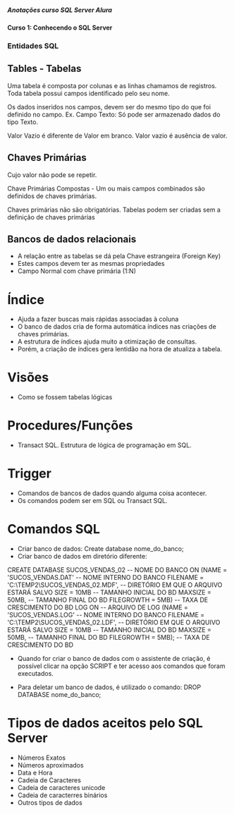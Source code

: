 ##### Anotações curso SQL Server Alura 


#### Curso 1: Conhecendo o SQL Server 

### Entidades SQL

## Tables - Tabelas 
Uma tabela é composta por colunas e as linhas chamamos de registros. Toda tabela possui campos identificado pelo seu nome. 

Os dados inseridos nos campos, devem ser do mesmo tipo do que foi definido no campo. Ex. Campo Texto: Só pode ser armazenado dados do tipo Texto.

Valor Vazio é diferente de Valor em branco. Valor vazio é ausência de valor. 


## Chaves Primárias 
Cujo valor não pode se repetir. 

Chave Primárias Compostas - Um ou mais campos combinados são definidos de chaves primárias. 

Chaves primárias não são obrigatórias. Tabelas podem ser criadas sem a definição de chaves primárias

## Bancos de dados relacionais 

- A relação entre as tabelas se dá pela Chave estrangeira (Foreign Key)
- Estes campos devem ter as mesmas propriedades
- Campo Normal com chave primária (1:N)

# Índice 
- Ajuda a fazer buscas mais rápidas associadas à coluna 
- O banco de dados cria de forma automática índices nas criações de chaves primárias. 
- A estrutura de índices ajuda muito a otimização de consultas. 
- Porém, a criação de índices gera lentidão na hora de atualiza a tabela. 

# Visões 
- Como se fossem tabelas lógicas

# Procedures/Funções 
- Transact SQL. Estrutura de lógica de programação em SQL. 

# Trigger 
- Comandos de bancos de dados quando alguma coisa acontecer. 
- Os comandos podem ser em SQL ou Transact SQL. 


# Comandos SQL
- Criar banco de dados: Create database nome_do_banco; 
- Criar banco de dados em diretório diferente: 

CREATE DATABASE SUCOS_VENDAS_02 -- NOME DO BANCO 
ON (NAME = 'SUCOS_VENDAS.DAT' -- NOME INTERNO DO BANCO
	FILENAME = 'C:\TEMP2\SUCOS_VENDAS_02.MDF', -- DIRETÓRIO EM QUE O ARQUIVO ESTARÁ SALVO
	SIZE = 10MB -- TAMANHO INICIAL DO BD 
	MAXSIZE = 50MB, -- TAMANHO FINAL DO BD
	FILEGROWTH = 5MB) -- TAXA DE CRESCIMENTO DO BD
LOG ON -- ARQUIVO DE LOG
	(NAME = 'SUCOS_VENDAS.LOG' -- NOME INTERNO DO BANCO
	FILENAME = 'C:\TEMP2\SUCOS_VENDAS_02.LDF', -- DIRETÓRIO EM QUE O ARQUIVO ESTARÁ SALVO
	SIZE = 10MB -- TAMANHO INICIAL DO BD 
	MAXSIZE = 50MB, -- TAMANHO FINAL DO BD
	FILEGROWTH = 5MB); -- TAXA DE CRESCIMENTO DO BD

- Quando for criar o banco de dados com o assistente de criação, é possível clicar na opção SCRIPT e ter acesso aos comandos que foram executados. 

- Para deletar um banco de dados, é utilizado o comando: DROP DATABASE nome_do_banco;

# Tipos de dados aceitos pelo SQL Server

- Números Exatos
- Números aproximados
- Data e Hora
- Cadeia de Caracteres
- Cadeia de caracteres unicode
- Cadeia de caracterres binários
- Outros tipos de dados 


